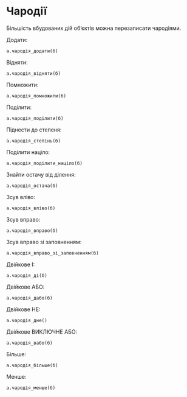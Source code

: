 # Чародії

Більшість вбудованих дій обʼєктів можна перезаписати чародіями.

Додати:

```мавка
а.чародія_додати(б)
```

Відняти:

```мавка
а.чародія_відняти(б)
```

Помножити:

```мавка
а.чародія_помножити(б)
```

Поділити:

```мавка
а.чародія_поділити(б)
```

Піднести до степеня:

```мавка
а.чародія_степінь(б)
```

Поділити націло:

```мавка
а.чародія_поділити_націло(б)
```

Знайти остачу від ділення:

```мавка
а.чародія_остача(б)
```

Зсув вліво:

```мавка
а.чародія_вліво(б)
```

Зсув вправо:

```мавка
а.чародія_вправо(б)
```

Зсув вправо зі заповненням:

```мавка
а.чародія_вправо_зі_заповненням(б)
```

Двійкове І:

```мавка
а.чародія_ді(б)
```

Двійкове АБО:

```мавка
а.чародія_дабо(б)
```

Двійкове НЕ:

```мавка
а.чародія_дне()
```

Двійкове ВИКЛЮЧНЕ АБО:

```мавка
а.чародія_вабо(б)
```

Більше:

```мавка
а.чародія_більше(б)
```

Менше:

```мавка
а.чародія_менше(б)
```